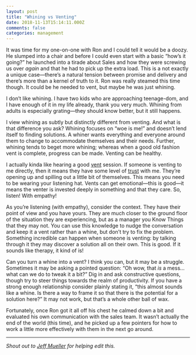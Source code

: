 ```yaml
---
layout: post
title: "Whining vs Venting"
date: 2018-11-13T15:14:11.000Z
comments: false
categories: management
---
```

It was time for my one-on-one with Ron and I could tell it would be a doozy. He slumped into a chair and before I could even start with a basic “how’s it going?” he launched into a tirade about Sales and how they were screwing us over *again* and that he had to pick up the extra load. This is a not exactly a unique case—there’s a natural tension between promise and delivery and there’s more than a kernel of truth to it. Ron was really steamed this time though. It could be he needed to vent, but maybe he was just whining.

I don’t like whining. I have two kids who are approaching teenage-dom, and I have enough of it in my life already, thank you very much. Whining from adults is especially grating—they should know better, but it still happens.

I view whining as subtly but distinctly different from venting. And what is that difference you ask? Whining focuses on “woe is me!” and doesn’t lend itself to finding solutions. A whiner wants everything and everyone around them to change to accommodate themselves and their needs. Further, whining tends to beget more whining; whereas when a good old fashion vent is complete, progress can be made. Venting can be healthy.

I actually kinda like hearing a good [vent](http://randsinrepose.com/archives/the-update-the-vent-and-the-disaster/) session. If someone is venting to me directly, then it means they have some level of [trust](http://blog.swilliams.me/2018/11/01/building-trust-on-teams/) with me. They’re opening up and spilling out a little bit of themselves. This means you need to be wearing your listening hat. Vents can get emotional—this is good—it means the venter is invested deeply in something and that they care. So, listen! With empathy!

As you’re listening (with empathy), consider the context. They have their point of view and you have yours. They are much closer to the ground floor of the situation they are experiencing, but as a manager you Know Things that they may not. You can use this knowledge to nudge the conversation and keep it a vent rather than a whine, but don’t try to fix the problem. Something incredible can happen when someone is venting: by talking through it they may discover a solution all on their own. This is good. If it sounds like therapy, it kind of is! 

Can you turn a whine into a vent? I think you can, but it may be a struggle. Sometimes it may be asking a pointed question: “Oh wow, that *is* a mess… what can we do to tweak it a bit?” Dig in and ask constructive questions, though try to steer things towards the realm of productivity. If you have a strong enough relationship consider plainly stating it, “this almost sounds like a whine. Is there a way to frame it so that there is the potential for a solution here?” It may not work, but that’s a whole other ball of wax.

Fortunately, once Ron got it all off his chest he calmed down a bit and evaluated his own communication with the sales team. It wasn’t actually the end of the world (this time), and he picked up a few pointers for how to work a little more effectively with them in the next go around.

---

_Shout out to [Jeff Mueller](http://jeffmueller.net) for helping edit this._